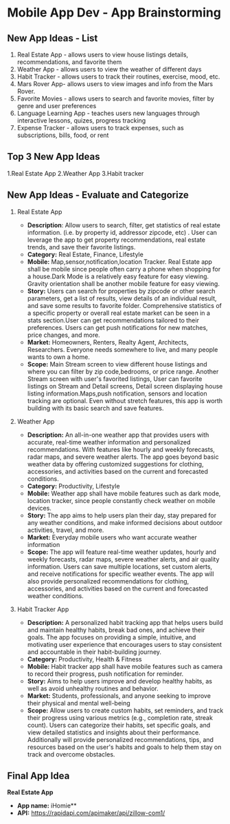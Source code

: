 Mobile App Dev - App Brainstorming
===

## New App Ideas - List
1. Real Estate App - allows users to view house listings details, recommendations, and favorite them
2. Weather App - allows users to view the weather of different days
3. Habit Tracker - allows users to track their routines, exercise, mood, etc.
4. Mars Rover App- allows users to view images and info from the Mars Rover.
5. Favorite Movies - allows users to search and favorite movies, filter by genre and user preferences
6. Language Learning App - teaches users new languages through interactive lessons, quizes, progress tracking
7. Expense Tracker - allows users to track expenses, such as subscriptions, bills, food, or rent

## Top 3 New App Ideas
1.Real Estate App
2.Weather App
3.Habit tracker

## New App Ideas - Evaluate and Categorize

1. Real Estate App
   - **Description**: Allow users to search, filter, get statistics of real estate information. (i.e. by property id, addressor zipcode, etc) . User can leverage the app to get property recommendations, real estate trends, and save their favorite listings.
   - **Category:** Real Estate, Finance, Lifestyle
   - **Mobile:** Map,sensor,notification,location Tracker. Real Estate app shall be mobile since people often carry a phone when 
shopping for a house.Dark Mode is a relatively easy feature for easy viewing. Gravity orientation shall be another mobile feature for easy viewing.
   - **Story:** Users can search for properties by zipcode or other search parameters, get a list of results, view details of an individual result, and save some results to favorite folder. Comprehensive statistics of a specific property or overall real estate market can be seen in a stats section.User can get recommendations tailored to their preferences. Users can get push notifications for new matches, price changes, and more.
   - **Market:** Homeowners, Renters, Realty Agent, Architects, Researchers. Everyone needs somewhere to live, and many people wants to own a home.
   - **Scope:** Main Stream screen to view different house listings and where you can filter by zip code,bedrooms, or price range. Another Stream screen with user's favorited listings, User can favorite listings on Stream and Detail screens, Detail screen displaying house listing information.Maps,push notification, sensors and location tracking are optional. Even without stretch features, this app is worth building with its basic search and save features.

2. Weather App
   - **Description:** An all-in-one weather app that provides users with accurate, real-time weather information and personalized recommendations. With features like hourly and weekly forecasts, radar maps, and severe weather alerts. The app goes beyond basic weather data by offering customized suggestions for clothing, accessories, and activities based on the current and forecasted conditions.
   - **Category:** Productivity, Lifestyle
   - **Mobile:** Weather app shall have mobile features such as dark mode, location tracker, since people constantly check weather on mobile devices.
   - **Story:** The app aims to help users plan their day, stay prepared for any weather conditions, and make informed decisions about outdoor activities, travel, and more.
   - **Market:** Everyday mobile users who want accurate weather information
   - **Scope:** The app will feature real-time weather updates, hourly and weekly forecasts, radar maps, severe weather alerts, and air quality information. Users can save multiple locations, set custom alerts, and receive notifications for specific weather events. The app will also provide personalized recommendations for clothing, accessories, and activities based on the current and forecasted weather conditions.
   
 3. Habit Tracker App
    - **Description:** A personalized habit tracking app that helps users build and maintain healthy habits, break bad ones, and achieve their goals. The app focuses on providing a simple, intuitive, and motivating user experience that encourages users to stay consistent and accountable in their habit-building journey.
    -  **Category:** Productivity, Health & Fitness
    -  **Mobile:** Habit tracker app shall have mobile features such as camera to record their progress, push notification for reminder.
    -  **Story:** Aims to help users improve and develop healthy habits, as well as avoid unhealthy routines and behavior.
    - **Market:** Students, professionals, and anyone seeking to improve their physical and mental well-being
    - **Scope:** Allow users to create custom habits, set reminders, and track their progress using various metrics (e.g., completion rate, streak count). Users can categorize their habits, set specific goals, and view detailed statistics and insights about their performance. Additionally will provide personalized recommendations, tips, and resources based on the user's habits and goals to help them stay on track and overcome obstacles.

## Final App Idea
**Real Estate App**
   - **App name:** iHomie**
   - **API:** https://rapidapi.com/apimaker/api/zillow-com1/
